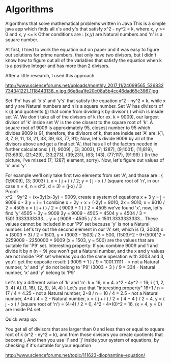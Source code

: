 # Algorithms
Algorithms that solve mathematical problems written in Java
This is a simple java app which finds all x's and y's that satisfy x^2 - ny^2 = k, where x, y >= 0 and x, y <= k 
Other conditions are : (x,y) are Natural numbers and 'n' is a square number. 

At first, I tried to work the equation out on paper and it was easy to figure out solutions for prime numbers, that only have two divisors, but I didn't know how to figure out all of the variables that satisfy the equation when k is a positive Integer and has more than 2 divisors. 


After a little research, I used this approach. 

http://www.scienceforums.net/uploads/monthly_2017_11/24099565_526832734341221_1118443138_n.jpg.66e8aa1fe20c08a5b4cc46dad65c3967.jpg

Set 'Pn' has all 'x's' and 'y's' that satisfy the equation x^2 - ny^2 = k, while x and y are Natural numbers and n is a square number. 
Set 'A' has divisors of k (i) and quotients (j) that come from dividing k by divisor (i) which is inside set 'A'. 
We don't take all of the divisors of k (for ex. k = 9009), our largest divisor of 'k' inside set 'A' is the one closest to the square root of 'k'. 
A square root of 9009 is approximately 95, closest number to 95 which divides 9009 is 91, therefore, the divisors of k, that are inside set 'A' are:
i{1, 3, 7, 9, 11, 13, 21, 33, 39, 63, 77, 91}; 
Now, let's divide 9009 by all of the divisors above and get a final set 'A', that has all of the factors needed in further calculations: 
{ (1; 9009) , (3; 3003), (7; 1287), (9;1001), (11;819), (13;693), (21;429), (33;273), (39;231), (63; 143), (77;117), (91;99) } 
(In the picture, I've missed (7; 1287) element, sorry). 
Now, let's figure out values of 'x' and 'y'. 

For example we'll only take first two elements from set 'A', and those are : { (1;9009), (3; 3003) }. 
x = ( j + i ) / 2; 
y = ( j - x ) / (square root of 'n', in our case n = 4, n = d^2, d = 3) = (j-x) / 3   
Proof:  
x^2 - 9y^2 = (x+3y)(x-3y) = 9009, 
create a system of equations 
x + 3 y = j = 9009 
x - 3 y = i = 1 
combine 
x + 2y + x + (-2y) = 9010, 
2x = 9010, 
x = 9010 / 2 = 4505 
x = ( j + i ) / 2 = ( 9009 + 1 ) / 2 = 4505 
we've found 'x', now, let's find 'y' 
4505 + 3y = 9009 
3y = 9009 - 4505 = 4504 
y = 4504 / 3 = 1501.3333333333.... 
y = ( 9009 - 4505 ) / 3 = 1501.3333333333... 
These values cannot be included in our 'P9' set because 'y' is not a Natural number. 
Let's try out the second element in our 'A' set, which is (3, 3003) 
x = (3003 + 3) / 2 = 1503, 
y = (3003 - 1503) / 3 = 500, 
(1503)^2 - 9*(500)^2 = 2259009 - 2250000 = 9009 
(x = 1503, y = 500) are the values that are suitable for 'P9' set. 
Interesting property: 
If you combine 9009 and 1 and divide it by n (n = 9) you won't get a Natural number, and the x and y values are not inside 'P9' set whereas you do the same operation with 3003 and 3, you'll get the opposite result: 
( 9009 + 1 ) / 9 = 1001.11111 - > not a Natural number, 'x' and 'y' do not belong to 'P9' 
(3003 + 3 ) / 9 = 334 - Natural number, 'x' and 'y' belong to 'P9' 
  
Let's try a different value of 'k' and 'n': 
k = 16, n = 4. 
x^2 - 4y^2 = 16; 
i { 1, 2, 3 ,4} 
A{ (1, 16), (2, 8), (4, 4) } 
Let's use that "interesting property" 
16+1 / n = 17 / 4 = 4.25 - not a Natural number, 
2+8 / n = 10 / 4 = 2.5 - not a Natural number, 
4+4 / 4 = 2 - Natural number, 
x = ( j + i ) / 2 = ( 4 + 4 ) / 2 = 4, 
y = ( j - x ) / (square root of 'n') = (4-4) / 2 = 0, 
4^2 - 4*(0)^2 = 16, (x = 4, y = 0) are inside P4 set. 

Quick wrap up:

You get all of divisors that are larger than 0 and less than or equal to square root of k (x^2 - ny^2 = k), and from those divisors you create quotients that become j. And then you use 'i' and 'j' inside your system of equations, by checking if it's suitable for your equation

http://www.scienceforums.net/topic/111623-diophantine-equation/
